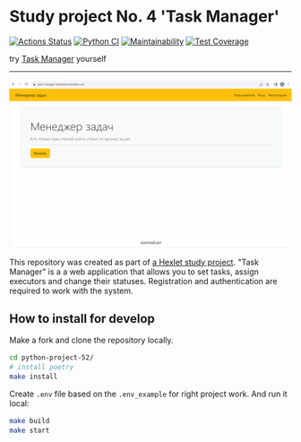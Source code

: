 # Study project No. 4 'Task Manager'

[![Actions Status](https://github.com/KarinaAbd/python-project-52/workflows/hexlet-check/badge.svg)](https://github.com/KarinaAbd/python-project-52/actions)
[![Python CI](https://github.com/KarinaAbd/python-project-52/actions/workflows/project_CI.yml/badge.svg)](https://github.com/KarinaAbd/python-project-52/actions/workflows/project_CI.yml)
[![Maintainability](https://api.codeclimate.com/v1/badges/ff1169bda4822b29f7d7/maintainability)](https://codeclimate.com/github/KarinaAbd/python-project-52/maintainability)
[![Test Coverage](https://api.codeclimate.com/v1/badges/ff1169bda4822b29f7d7/test_coverage)](https://codeclimate.com/github/KarinaAbd/python-project-52/test_coverage)

try [Task Manager](https://task-manager-bykarina.onrender.com/) yourself
***

![tutorial](./static/task_manager_usage.gif)

This repository was created as part of [a Hexlet study project](https://ru.hexlet.io/programs/python/projects/52). "Task Manager" is a a web application that allows you to set tasks, assign executors and change their statuses. Registration and authentication are required to work with the system.

## How to install for develop

Make a fork and clone the repository locally.
```bash
cd python-project-52/
# install poetry
make install
```
Create `.env` file based on the `.env_example` for right project work.
And run it local:
```bash
make build
make start
```
